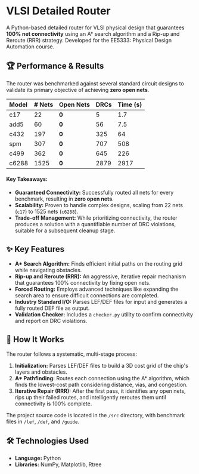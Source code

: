 # VLSI Detailed Router

A Python-based detailed router for VLSI physical design that guarantees **100% net connectivity** using an A* search algorithm and a Rip-up and Reroute (RRR) strategy. Developed for the EE5333: Physical Design Automation course.

## 🏆 Performance & Results

The router was benchmarked against several standard circuit designs to validate its primary objective of achieving **zero open nets**.

| Model | # Nets | Open Nets | DRCs | Time (s) |
| :--- | :--- | :--- | :--- | :--- |
| c17 | 22 | **0** | 5 | 1.7 |
| add5 | 60 | **0** | 56 | 7.5 |
| c432 | 197 | **0** | 325 | 64 |
| spm | 307 | **0** | 707 | 508 |
| c499 | 362 | **0** | 645 | 226 |
| c6288 | 1525 | **0** | 2879 | 2917 |

#### Key Takeaways:
* **Guaranteed Connectivity:** Successfully routed all nets for every benchmark, resulting in **zero open nets**.
* **Scalability:** Proven to handle complex designs, scaling from 22 nets (`c17`) to 1525 nets (`c6288`).
* **Trade-off Management:** While prioritizing connectivity, the router produces a solution with a quantifiable number of DRC violations, suitable for a subsequent cleanup stage.

## ✨ Key Features

* **A\* Search Algorithm:** Finds efficient initial paths on the routing grid while navigating obstacles.
* **Rip-up and Reroute (RRR):** An aggressive, iterative repair mechanism that guarantees 100% connectivity by fixing open nets.
* **Forced Routing:** Employs advanced techniques like expanding the search area to ensure difficult connections are completed.
* **Industry Standard I/O:** Parses LEF/DEF files for input and generates a fully routed DEF file as output.
* **Validation Checker:** Includes a `checker.py` utility to confirm connectivity and report on DRC violations.

## 🤖 How It Works

The router follows a systematic, multi-stage process:

1.  **Initialization:** Parses LEF/DEF files to build a 3D cost grid of the chip's layers and obstacles.
2.  **A\* Pathfinding:** Routes each connection using the A\* algorithm, which finds the lowest-cost path considering distance, vias, and congestion.
3.  **Iterative Repair (RRR):** After the first pass, it identifies any open nets, rips up their failed routes, and intelligently reroutes them until connectivity is 100% complete.

The project source code is located in the `/src` directory, with benchmark files in `/lef`, `/def`, and `/guide`.

## 🛠️ Technologies Used

* **Language:** Python
* **Libraries:** NumPy, Matplotlib, Rtree
